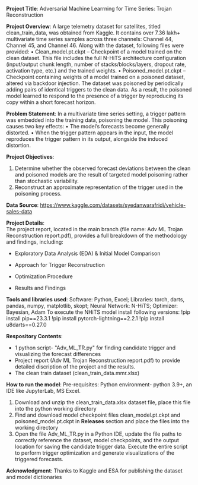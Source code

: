 **Project Title**: Adversarial Machine Learrning for Time Series: Trojan Reconstruction

**Project Overview**: 
A large telemetry dataset for satellites, titled clean_train_data, was obtained from Kaggle. It contains over 7.36 lakh+ multivariate time series samples across three channels: Channel 44, Channel 45, and Channel 46. Along with the dataset, following files were provided:
•	Clean_model.pt.ckpt – Checkpoint of a model trained on the clean dataset. This file includes the full N-HiTS architecture configuration (input/output chunk length, number of stacks/blocks/layers, dropout rate, activation type, etc.) and the trained weights.
•	Poisoned_model.pt.ckpt – Checkpoint containing weights of a model trained on a poisoned dataset, altered via backdoor injection.
The dataset was poisoned by periodically adding pairs of identical triggers to the clean data. As a result, the poisoned model learned to respond to the presence of a trigger by reproducing its copy within a short forecast horizon. 

**Problem Statement**: In a multivariate time series setting, a trigger pattern was embedded into the training data, poisoning the model. This poisoning causes two key effects:
•	The model’s forecasts become generally distorted.
•	When the trigger pattern appears in the input, the model reproduces the trigger pattern in its output, alongside the induced distortion.

**Project Objectives**: 
1.	Determine whether the observed forecast deviations between the clean and poisoned models are the result of targeted model poisoning rather than stochastic variability.
2.	Reconstruct an approximate representation of the trigger used in the poisoning process.

**Data Source**: [https://www.kaggle.com/datasets/syedanwarafridi/vehicle-sales-data ](https://www.kaggle.com/competitions/trojan-horse-hunt-in-space/overview)

**Project Details**:  
The project report, located in the main branch (file name: Adv ML Trojan Reconstruction report.pdf), provides a full breakdown of the methodology and findings, including:

- Exploratory Data Analysis (EDA) & Initial Model Comparison

- Approach for Trigger Reconstruction

- Optimization Procedure

- Results and Findings

**Tools and libraries used**: Software: Python, Excel; Libraries: torch, darts, pandas, numpy, matplotlib, skopt; Neural Network: N-HiTS; Optimizer: Bayesian, Adam
To execute the NHiTS model install following versions:
!pip install pip==23.3.1
!pip install pytorch-lightning==2.2.1
!pip install u8darts==0.27.0

**Respository Contents**: 
- 1 python script- "Adv_ML_TR.py" for finding candidate trigger and visualizing the forecast differences
- Project report (Adv ML Trojan Reconstruction report.pdf) to provide detailed discription of the project and the results.
- The clean train dataset (clean_train_data.mmr.xlsx)

**How to run the model**: Pre-requisites: Python environment- python 3.9+, an IDE like JupyterLab, MS Excel.
1. Download and unzip the clean_train_data.xlsx dataset file, place this file into the python working directory
2. Find and download model checkpoint files clean_model.pt.ckpt and poisoned_model.pt.ckpt in **Releases** section and place the files into the working directory
3. Open the file Adv_ML_TR.py in a Python IDE, update the file paths to correctly reference the dataset, model checkpoints, and the output location for saving the candidate trigger data. Execute the entire script to perform trigger optimization and generate visualizations of the triggered forecasts.

**Acknowledgment**: Thanks to Kaggle and ESA for publishing the dataset and model dictionaries

